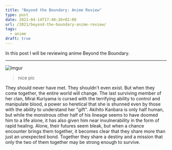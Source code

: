 ```yaml
---
title: "Beyond the Boundary: Anime Review"
type: post
date: 2021-04-14T17:40:26+02:00
url: /2021/beyond-the-boundary-anime-review/
tags:
  - anime
draft: true
---
```


In this post I will be reviewing anime Beyond the Boundary.

<!--more-->

---

![Imgur](https://i.imgur.com/plH6n5k.png)

> nice pic

They should never have met. They shouldn't even exist. But when they come together, the entire world will change. The last surviving member of her clan, Mirai Kuriyama is cursed with the terrifying ability to control and manipulate blood, a power so heretical that she is shunned even by those with the ability to understand her "gift". Akihito Kanbara is only half human, but while the monstrous other half of his lineage seems to have doomed him to a life alone, it has also given him near invulnerability in the form of rapid healing. Alone, their futures seem bleak, but when a chance encounter brings them together, it becomes clear that they share more than just an unexpected bond. Together they share a destiny and a mission that only the two of them together may be strong enough to survive.


